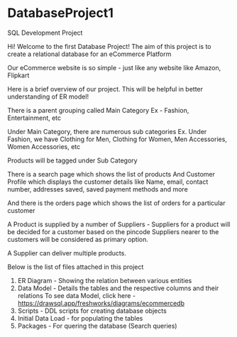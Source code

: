 # DatabaseProject1
SQL Development Project

Hi! Welcome to the first Database Project!
The aim of this project is to create a relational database for an eCommerce Platform

Our eCommerce website is so simple - just like any website like Amazon, Flipkart

Here is a brief overview of our project. This will be helpful in better understanding of ER model!

There is a parent grouping called Main Category 
Ex - Fashion, Entertainment, etc

Under Main Category, there are numerous sub categories
Ex. Under Fashion, we have Clothing for Men, Clothing for Women, Men Accessories, Women Accessories, etc

Products will be tagged under Sub Category

There is a search page which shows the list of products
And Customer Profile which displays the customer details like Name, email, contact number, addresses saved, saved payment methods and more

And there is the orders page
which shows the list of orders for a particular customer

A Product is supplied by a number of Suppliers - Suppliers for a product will be decided for a customer based on the pincode
Suppliers nearer to the customers will be considered as primary option.

A Supplier can deliver multiple products.

Below is the list of files attached in this project
1. ER Diagram - Showing the relation between various entities
2. Data Model - Details the tables and the respective columns and their relations
To see data Model, click here - https://drawsql.app/freshworks/diagrams/ecommercedb
3. Scripts - DDL scripts for creating database objects
4. Initial Data Load - for populating the tables
5. Packages - For quering the database (Search queries)
